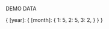 DEMO DATA

{
    [year]: {
        [month]: {
            1: 5,
            2: 5,
            3: 2,
        }
    }
}